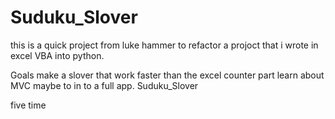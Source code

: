 Suduku_Slover
=============
this is a quick project from luke hammer to refactor a projoct that i wrote in excel VBA into python. 


Goals
make a slover that work faster than the excel counter part
learn about MVC
maybe to in to a full app. 
Suduku_Slover

five time